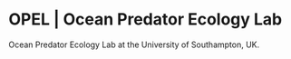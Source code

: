 # OPEL | Ocean Predator Ecology Lab

Ocean Predator Ecology Lab at the University of Southampton, UK.
